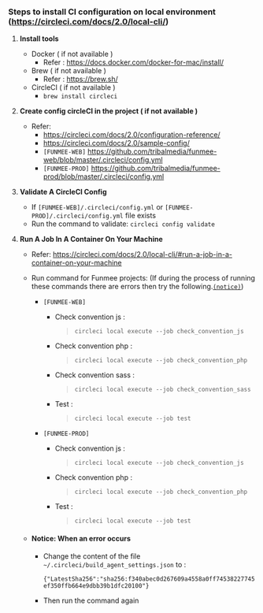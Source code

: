 ### Steps to install CI configuration on local environment (https://circleci.com/docs/2.0/local-cli/)
1. **Install tools** 
    - Docker ( if not available )
       - Refer : https://docs.docker.com/docker-for-mac/install/
    - Brew ( if not available )
       - Refer : https://brew.sh/
    - CircleCI ( if not available )
       - `brew install circleci`

2. **Create config circleCI in the project ( if not available )**
    - Refer: 
       - https://circleci.com/docs/2.0/configuration-reference/ 
       - https://circleci.com/docs/2.0/sample-config/
       - `[FUNMEE-WEB]` https://github.com/tribalmedia/funmee-web/blob/master/.circleci/config.yml
       - `[FUNMEE-PROD]` https://github.com/tribalmedia/funmee-prod/blob/master/.circleci/config.yml
3. **Validate A CircleCI Config**
    - If  ` [FUNMEE-WEB]/.circleci/config.yml ` or  ` [FUNMEE-PROD]/.circleci/config.yml ` file exists
    - Run the command to validate: 
       `circleci config validate`

4. **Run A Job In A Container On Your Machine**
    - Refer: https://circleci.com/docs/2.0/local-cli/#run-a-job-in-a-container-on-your-machine

    - Run command for Funmee projects: (If during the process of running these commands there are errors then try the following.[`(notice)`](#notice))
         - `[FUNMEE-WEB]`
            - Check convention js : 
              > `circleci local execute --job check_convention_js`
            - Check convention php : 
              > `circleci local execute --job check_convention_php`
            - Check convention sass : 
              > `circleci local execute --job check_convention_sass`
            - Test : 
              > `circleci local execute --job test`

        - `[FUNMEE-PROD]`
            - Check convention js : 
              > `circleci local execute --job check_convention_js`
            - Check convention php : 
              > `circleci local execute --job check_convention_php`
            - Test : 
              > `circleci local execute --job test`
     - #### Notice: When an error occurs<a name='notice'>
        - Change the content of the file `~/.circleci/build_agent_settings.json` to :   
        
          ``` {"LatestSha256":"sha256:f340abec0d267609a4558a0ff74538227745ef350ffb664e9dbb39b1dfc20100"} ```
         
        - Then run the command again
